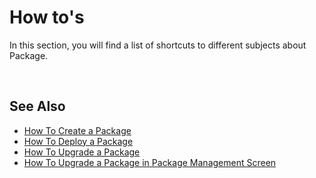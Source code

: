 
# How to's


In this section, you will find a list of shortcuts to different subjects about Package.

<br/>

## See Also  

* [How To Create a Package](howto/create.md)
* [How To Deploy a Package](howto/deploy.md)
* [How To Upgrade a Package](howto/upgrade.md)
* [How To Upgrade a Package in Package Management Screen](howto/upgradepackmanagement.md)






